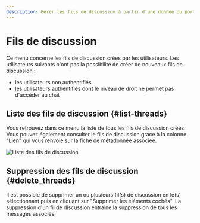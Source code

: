 ```yaml
---
description: Gérer les fils de discussion à partir d'une donnée du portail Isogeo
---
```

# Fils de discussion

Ce menu concerne les fils de discussion crées par les utilisateurs. Les utilisateurs suivants n'ont pas la possibilité de créer de nouveaux fils de discussion :

* les utilisateurs non authentifiés
* les utilisateurs authentifiés dont le niveau de droit ne permet pas d'accéder au chat

## Liste des fils de discussion {#list-threads}

Vous retrouvez dans ce menu la liste de tous les fils de discussion créés. Vous pouvez également consulter le fils de discussion grace à la colonne "Lien" qui vous renvoie sur la fiche de métadonnée associée.

![Liste des fils de discussion](/assets/back_list_threads.png)

## Suppression des fils de discussion {#delete_threads}

Il est possible de supprimer un ou plusieurs fil(s) de discussion en le(s) sélectionnant puis en cliquant sur "Supprimer les éléments cochés". La suppression d'un fil de discussion entraine la suppression de tous les messages associés. 
